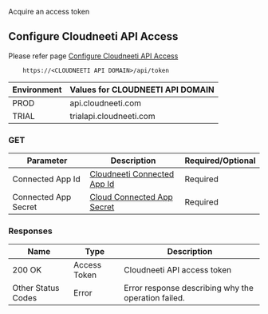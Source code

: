 Acquire an access token

## Configure Cloudneeti API Access
Please refer page [Configure Cloudneeti API Access](../../administratorGuide/configureCloudneetiAPIAccess)

        https://<CLOUDNEETI API DOMAIN>/api/token


| Environment	| Values for CLOUDNEETI API DOMAIN |
|---------------|--------------------------------------|
| PROD 	        |   api.cloudneeti.com                 |
| TRIAL 	| trialapi.cloudneeti.com              |

### GET

| Parameter           |           Description                                |           Required/Optional  |
|-----------|----------------------------------------------------------------|----------------------------|
| Connected App Id   |          [Cloudneeti Connected App Id​](#license-id)                  | Required|
| Connected App Secret   |          [Cloud Connected App Secret](#account-id)                          | Required|

### Responses

| Name           |           Type       |          Description  |
|----------------|----------------------|-----------------------|
| 200 OK	     |           Access Token     | Cloudneeti API access token      |
| Other Status Codes |      Error     | Error response describing why the operation failed.     |




